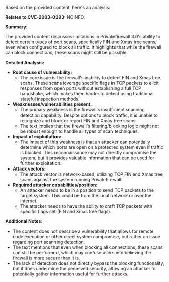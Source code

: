 Based on the provided content, here's an analysis:

**Relates to CVE-2003-0393:** NOINFO

**Summary:**

The provided content discusses limitations in Privatefirewall 3.0's ability to detect certain types of port scans, specifically FIN and Xmas tree scans, even when configured to block all traffic. It highlights that while the firewall can block connections, these scans might still be possible.

**Detailed Analysis:**

*   **Root cause of vulnerability:**
    *   The core issue is the firewall's inability to detect FIN and Xmas tree scans. These scans leverage specific flags in TCP packets to elicit responses from open ports without establishing a full TCP handshake, which makes them harder to detect using traditional stateful inspection methods.
*   **Weaknesses/vulnerabilities present:**
    *   The primary weakness is the firewall's insufficient scanning detection capability. Despite options to block traffic, it is unable to recognize and block or report FIN and Xmas tree scans.
    *   The text implies that the firewall's filtering/blocking logic might not be robust enough to handle all types of scan techniques.
*   **Impact of exploitation:**
    *   The impact of this weakness is that an attacker can potentially determine which ports are open on a protected system even if traffic is blocked. This reconnaissance may not directly compromise the system, but it provides valuable information that can be used for further exploitation.
*   **Attack vectors:**
    *   The attack vector is network-based, utilizing TCP FIN and Xmas tree scans against the system running Privatefirewall.
*   **Required attacker capabilities/position:**
    *   An attacker needs to be in a position to send TCP packets to the target system. This could be from the local network or over the internet.
    *   The attacker needs to have the ability to craft TCP packets with specific flags set (FIN and Xmas tree flags).

**Additional Notes:**

*   The content does not describe a vulnerability that allows for remote code execution or other direct system compromise, but rather an issue regarding port scanning detection.
*   The text mentions that even when blocking all connections, these scans can still be performed, which may confuse users into believing the firewall is more secure than it is.
*   The lack of detection does not directly bypass the blocking functionality, but it does undermine the perceived security, allowing an attacker to potentially gather information useful for further attacks.